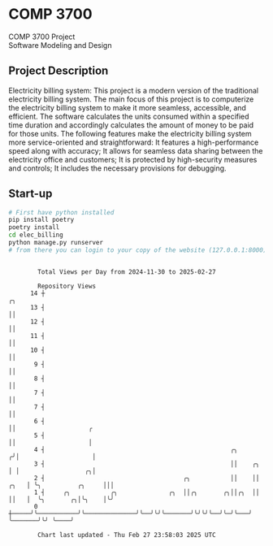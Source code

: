 # COMP 3700
COMP 3700 Project  
Software Modeling and Design
## Project Description
Electricity billing system: This project is a modern version of the traditional electricity billing system. The main focus of this project is to computerize the electricity billing system to make it more seamless, accessible, and efficient. The software calculates the units consumed within a specified time duration and accordingly calculates the amount of money to be paid for those units. The following features make the electricity billing system more service-oriented and straightforward: It features a high-performance speed along with accuracy; It allows for seamless data sharing between the electricity office and customers; It is protected by high-security measures and controls; It includes the necessary provisions for debugging.

## Start-up
```bash
# First have python installed
pip install poetry
poetry install
cd elec_billing
python manage.py runserver
# from there you can login to your copy of the website (127.0.0.1:8000), default creds are admin/admin
```

```

        Total Views per Day from 2024-11-30 to 2025-02-27

        Repository Views
      14 ┼                                                                  ╭╮
      13 ┤                                                                  ││
      12 ┤                                                                  ││
      11 ┤                                                                  ││
      10 ┤                                                                  ││
       9 ┤                                                                  ││
       8 ┤                                                                  ││
       7 ┤                                                                  ││
       7 ┤                                                                  ││
       6 ┤                                                                  ││                    ╭
       5 ┤                                                                  ││                    │
       4 ┤                                                   ╭╮            ╭╯│                    │
       3 ┤                                                   ││    ╭╮      │ │                  ╭╮│
       2 ┤                                      ╭╮           ││    ││ ╭╮   │ ╰╮          ╭╮     │││
       1 ┤     ╭╮           ╭╮              ╭╮  ││╭╮       ╭╮││╭╮  ││ ││   │  ╰╮       ╭╮│╰╮    │╰╯
       0 ┼─────╯╰───────────╯╰──────────────╯╰──╯╰╯╰───────╯╰╯╰╯╰──╯╰─╯╰───╯   ╰───────╯╰╯ ╰────╯

        Chart last updated - Thu Feb 27 23:58:03 2025 UTC
        
```
